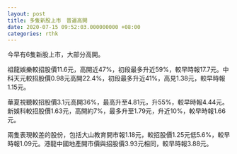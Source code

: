 ```yaml
---
layout: post
title: 多隻新股上市　普遍高開
date: 2020-07-15 09:52:03.000000000 +08:00
categories: rthk
---
```


今早有6隻新股上市，大部分高開。

祖龍娛樂較招股價11.6元，高開近47%，初段最多升近59%，較早時報17.7元。中科天元較招股價0.98元高開22.4%，初段最多升近41%，高見1.38元，較早時報1.15元。

華夏視聽較招股價3.1元高開36%，最高升至4.81元，升55%，較早時報4.44元。新娛科較招股價1.63元，高開約7%，最多升至1.79元，升近10%，較早時報1.66元。

兩隻表現較差的股份，包括大山教育開市報1.18元，較招股價1.25元低5.6%，較早時報1.09元。港龍中國地產開市價與招股價3.93元相同，較早時報3.88元。
